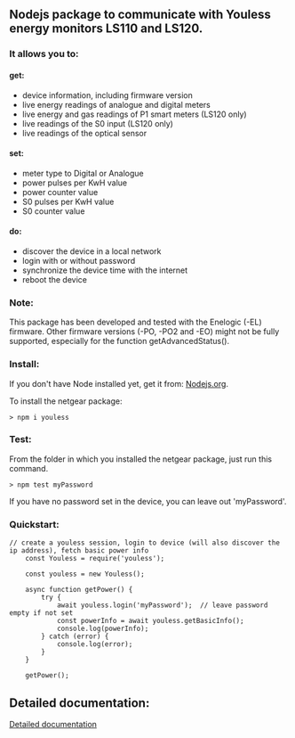 ## Nodejs package to communicate with Youless energy monitors LS110 and LS120.

### It allows you to:

#### get:
* device information, including firmware version
* live energy readings of analogue and digital meters
* live energy and gas readings of P1 smart meters (LS120 only)
* live readings of the S0 input (LS120 only)
* live readings of the optical sensor


#### set:
* meter type to Digital or Analogue
* power pulses per KwH value
* power counter value
* S0 pulses per KwH value
* S0 counter value


#### do:
* discover the device in a local network
* login with or without password
* synchronize the device time with the internet
* reboot the device


### Note:
This package has been developed and tested with the Enelogic (-EL) firmware.
Other firmware versions (-PO, -PO2 and -EO) might not be fully supported,
especially for the function getAdvancedStatus().

### Install:
If you don't have Node installed yet, get it from: [Nodejs.org](https://nodejs.org "Nodejs website").

To install the netgear package:
```
> npm i youless
```

### Test:
From the folder in which you installed the netgear package, just run this command.
```
> npm test myPassword
```
If you have no password set in the device, you can leave out 'myPassword'.


### Quickstart:

```
// create a youless session, login to device (will also discover the ip address), fetch basic power info
	const Youless = require('youless');

	const youless = new Youless();

	async function getPower() {
		try {
			await youless.login('myPassword');	// leave password empty if not set
			const powerInfo = await youless.getBasicInfo();
			console.log(powerInfo);
		} catch (error) {
			console.log(error);
		}
	}

	getPower();
```

## Detailed documentation:
[Detailed documentation](https://gruijter.github.io/youless.js/ "Youless.js documentation")

